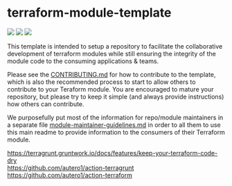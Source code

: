 # terraform-module-template

![](https://github.com/jsimoni-org/terraform-module-template/workflows/Terraform%20GitHub%20Actions/badge.svg) ![](https://github.com/jsimoni-org/terraform-module-template/workflows/Generate%20Terraform%20docs/badge.svg) ![](https://github.com/jsimoni-org/terraform-module-template/workflows/Checkov%20Security%20Scan/badge.svg)

This template is intended to setup a repository to facilitate the collaborative development of terraform modules while still ensuring the integrity of the module code to the consuming applications & teams.  

Please see the [CONTRIBUTING.md](CONTRIBUTING.md) for how to contribute to the template, which is also the recommended process to start to allow others to contribute to your Teraform module.  You are encouraged to mature your repository, but please try to keep it simple (and always provide instructions) how others can contribute.

We purposefully put most of the information for repo/module maintainers in a separate file [module-maintainer-guidelines.md](module-maintainer-guidelines.md) in order to all them to use this main readme to provide information to the consumers of their Terraform module.


https://terragrunt.gruntwork.io/docs/features/keep-your-terraform-code-dry <br/> 
https://github.com/autero1/action-terragrunt <br/> 
https://github.com/autero1/action-terraform <br /> 
